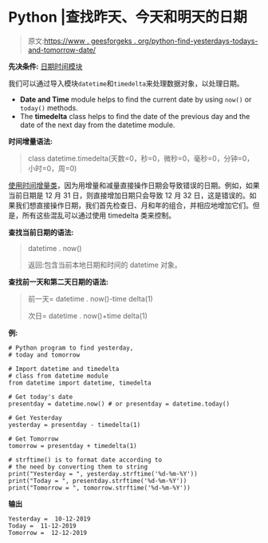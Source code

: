 # Python |查找昨天、今天和明天的日期

> 原文:[https://www . geesforgeks . org/python-find-yesterdays-todays-and-tomorrow-date/](https://www.geeksforgeeks.org/python-find-yesterdays-todays-and-tomorrows-date/)

**先决条件:** [日期时间模块](https://www.geeksforgeeks.org/python-datetime-module-with-examples/)

我们可以通过导入模块`datetime`和`timedelta`来处理数据对象，以处理日期。

*   **Date and Time** module helps to find the current date by using `now()` or `today()` methods.
*   The **timedelta** class helps to find the date of the previous day and the date of the next day from the datetime module.

**时间增量语法:**

> class datetime.timedelta(天数=0，秒=0，微秒=0，毫秒=0，分钟=0，小时=0，周=0)

[使用时间增量类](https://www.geeksforgeeks.org/python-datetime-module-with-examples/#timedelta)，因为用增量和减量直接操作日期会导致错误的日期。例如，如果当前日期是 12 月 31 日，则直接增加日期只会导致 12 月 32 日，这是错误的。如果我们想直接操作日期，我们首先检查日、月和年的组合，并相应地增加它们。但是，所有这些混乱可以通过使用 timedelta 类来控制。

**查找当前日期的语法:**

> datetime . now()
> 
> 返回:包含当前本地日期和时间的 datetime 对象。

**查找前一天和第二天日期的语法:**

> 前一天= datetime . now()-time delta(1)
> 
> 次日= datetime . now()+time delta(1)

**例:**

```
# Python program to find yesterday,
# today and tomorrow

# Import datetime and timedelta
# class from datetime module
from datetime import datetime, timedelta

# Get today's date
presentday = datetime.now() # or presentday = datetime.today()

# Get Yesterday
yesterday = presentday - timedelta(1)

# Get Tomorrow
tomorrow = presentday + timedelta(1)

# strftime() is to format date according to
# the need by converting them to string
print("Yesterday = ", yesterday.strftime('%d-%m-%Y'))
print("Today = ", presentday.strftime('%d-%m-%Y'))
print("Tomorrow = ", tomorrow.strftime('%d-%m-%Y'))
```

**输出**

```
Yesterday =  10-12-2019
Today =  11-12-2019
Tomorrow =  12-12-2019

```